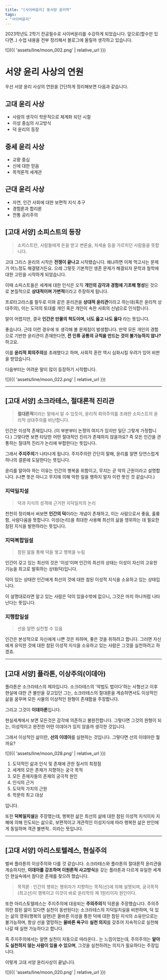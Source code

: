```yaml
---
title: "[사이버윤리] 동서양 윤리학"
tags:
- "사이버윤리"
---
```


2023학년도 2학기 전공필수로 사이버윤리를 수강하게 되었습니다. 앞으로(할수만 있다면..) 수업 내용을 전부 정리해서 블로그에 올릴까 생각하고 있습니다.

![]({{ 'assets/line/moon_002.png' | relative_url }})

# 서양 윤리 사상의 연원
우선 서양 윤리 사상의 연원을 간단하게 정리해보면 다음과 같습니다.
## 고대 윤리 사상
- 사람의 생각이 학문적으로 체계화 되던 시절
- 이성 중심의 사고방식
- 덕 윤리의 등장
## 중세 윤리 사상
- 교황 중심
- 신에 대한 믿음
- 목적론적 세계관
## 근대 윤리 사상
- 자연, 인간 사회에 대한 보편적 지식 추구
- 경험론과 합리론
- 전통 공리주의

## [고대 서양] 소피스트의 등장
> 소피스트란, 사람들에게 돈을 받고 변론술, 처세술 등을 가르치던 사람들을 뜻합니다.

고대 그리스 윤리의 시작은 **전쟁이 끝나고** 시작됐습니다. 왜냐하면 이제 먹고사는 문제가 어느정도 해결됐거든요. 으레 그렇듯 기본적인 생존 문제가 해결되자 문학과 철학에 대한 고민을 시작하게 되었습니다.

이때 소피스트들은 세계에 대한 인식은 오직 **개인의 감각과 경험에 기초해 형성**된 것으로 본질적으로 **상대적이며 가변적**이라고 주장하게 됩니다.

프로타고라스를 필두로 이와 같은 윤리관을 **상대적 윤리관**이라고 하는데(혹은 윤리적 상대주의), 이는 도덕의 토대를 개인 혹은 개인이 속한 사회의 신념으로 인식합니다.

말이 어렵지만, 결국 **인간은 만물의 척도이며, 너도 옳고 나도 옳다** 라는 뜻입니다.

좋습니다. 근데 이런 경우에 또 생각해 볼 문제점이 발생합니다. 만약 모든 개인의 경험으로 기반한 윤리관이 존재한다면, **전 인류 공통의 규칙을 만드는 것이 불가능하지 않나?** 하고요.

이를 **윤리적 회의주의**를 초래했다고 하며, 사회적 혼란 역시 심화시킬 우려가 있어 비판을 받았습니다.

다음부터는 어려운 말이 많이 등장하기 시작합니다.

![]({{ 'assets/line/moon_022.png' | relative_url }})

***

## [고대 서양] 소크라테스, 절대론적 진리관
> **절대론적**이라는 말에서 알 수 있듯이, 윤리적 회의주의를 초래한 소피스트의 윤리적 상대주의를 비난합니다.

인간은 이성적 존재입니다. (이 부분부터 논쟁의 여지가 있지만 일단 그렇게 가정합니다.) 그렇다면 보편 타당한 어떤 절대적인 진리가 존재하지 않을까요? 즉 모든 인간을 관통하는 절대적 진리가 논리에 부합한다는 뜻입니다.

그래서 **주지주의**가 나타나게 됩니다. 주지주의란 간단히 말해, 윤리를 알면 당연스럽게 하나의 결론에 도달한다는 뜻입니다.

윤리를 알아야 하는 이유는 인간의 행복을 위함이고, 무지는 곧 악의 근원이라고 설명합니다. (나쁜 뜻은 아니고 무지에 의해 악한 일을 행하지 말자 이런 뜻인 것 같습니다.)

### 지덕일치설
> 덕과 지식의 성격에 근거한 지덕일치의 논리

천천히 정리해서 써보면 **인간의 덕**이라는 개념이 존재하고, 이는 사람으로서 좋음, 훌륭함, 사람다움을 뜻합니다.
이성(논리)을 최대한 사용해 최선의 삶을 영위하는 데 필요한 참된 지식을 발현하라는 뜻입니다.

### 지덕복합일설
> 참된 앎을 통해 덕을 쌓고 행복을 누림

인간이 갖고 있는 최선의 것은 '이성'이며 인간의 최선의 상태는 이성이 자신의 고유한 기능을 최고로 발휘하는 상태(덕)입니다.

덕이 있는 상태란 인간에게 최선의 것에 대한 참된 이성적 지식을 소유하고 있는 상태입니다.

이 설명대로라면 알고 있는 사람은 덕이 있을수밖에 없으니, 그것은 마치 하나처럼 나타난다는 뜻입니다.

### 지행합일설
> 선을 알면 실천할 수 있음

인간은 본성적으로 자신에게 나쁜 것은 피하며, 좋은 것을 취하려고 합니다. 그러면 자신에게 유익한 것에 대한 참된 이성적 지식을 소유하고 있는 사람은 그것을 실천하려고 하겠죠.

***

## [고대 서양] 플라톤, 이상주의(이데아)
플라톤은 소크라테스의 제자입니다. 소크라테스의 '악법도 법이다'하는 사형선고 이후 현실에 대한 큰 불만을 갖고있던 그는, 소크라테스의 절대론을 계승하면서도 이상적인 삶을 꿈꾸며 모든 사물의 이상적인 원형이 존재함을 주장합니다.

그리고 그것이 **이데아론**입니다.

현실세계에서 보면 모든것은 감각에 의존하고 불완전합니다. 그렇다면 그것의 원형이 되는, 이성적이고 완전한 어떤 이데아가 있지 않을까 생각한 것입니다.

그래서 이상적인 삶이란, **선의 이데아**를 실현하는 것입니다.
그렇다면 선의 이데아란 뭘까요?

![]({{ 'assets/line/moon_028.png' | relative_url }})

1. 도덕적인 삶과 인식 및 존재에 관한 질서의 최정점
2. 세계의 모든 존재가 지향하는 궁극 목적
3. 모든 존재자들의 존재의 궁극적 원인
4. 인식의 근거
5. 도덕적 가치의 근원
6. 학문의 최고 대상

입니다.

또한 **덕복일치설**을 주장했는데, 행복한 삶은 최선의 삶에 대한 참된 이성적 지식이자 지혜에 의해 인도되는 삶으로, 보편적이고 개관적인 이성지식에 따라 행복한 삶은 만인에게 동일하며 객관 불변적.. 이라는 뜻입니다.

***

## [고대 서양] 아리스토텔레스, 현실주의
벌써 플라톤의 이상주의와 다를 것 같습니다. 소크라테스와 플라톤의 절대론적 윤리관을 계승하지만, **이데아를 강조하며 이원론적 사고방식**을 갖는 플라톤과 다르게 유일한 세계인 현실속에서 참다운 존재를 찾으려 했습니다.

>목적론 : 인간의 행위는 행위자가 지향하는 목적(선)에 의해 설명되며, 궁극목적(최고선)이 행복이고 이것이 바로 윤리학의 제 1원리이자 원인이다.

또한 아리스토텔레스는 주지주의에 대응되는 **주의주의**적 덕론을 주장했습니다. 주의주의란 참된 앎이 있다면 실천이 동반된다는 소크라테스의 지덕일치설을 비판하며, 덕 있는 삶의 영위(행복의 실현)은 올바른 이성을 통한 덕에 대한 참된 지식의 소유만으로는 불가능하며, 항상 선을 열망하는 **올바른 욕구**와 **실천 의지**를 갖추어 지속적으로 실천해 나갈 때 실현 가능하다고 합니다.

즉 주지주의에서는 알면 실천이 자동으로 따라온다.. 는 느낌이었는데, 주의주의는 **알아도 실천하지 않는 사람이 있을 수 있으며**, 그것을 실천하려는 의지가 필요하다는 주장입니다.

이렇게 고대 서양 윤리사상이 끝납니다.

![]({{ 'assets/line/moon_020.png' | relative_url }})
